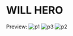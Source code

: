 # WILL HERO



Preview:
![p1](https://user-images.githubusercontent.com/88649199/166905645-420bc80c-3ebb-4188-8c2d-183e72becd53.png)
![p3](https://user-images.githubusercontent.com/88649199/166905658-7f6c1954-f163-4ba4-b772-435b9830719a.png)
![p2](https://user-images.githubusercontent.com/88649199/166905663-450164b9-99bb-4acb-b8c2-22ff4432af74.png)

